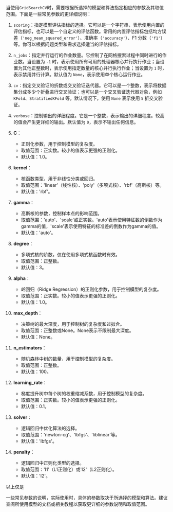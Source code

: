 
当使用`GridSearchCV`时，需要根据所选择的模型和算法指定相应的参数及其取值范围。下面是一些常见参数的更详细说明：

1. `scoring`：指定模型评估指标的选择。它可以是一个字符串，表示使用内置的评估指标，也可以是一个自定义的评估函数。常用的内置评估指标包括均方误差（`'neg_mean_squared_error'`）、准确率（`'accuracy'`）、F1 分数（`'f1'`）等。你可以根据问题类型和需求选择适当的评估指标。
   
2. `n_jobs`：指定并行运行的作业数量。它控制了在网格搜索过程中同时进行的作业数。当设置为 `-1` 时，表示使用所有可用的处理器核心并行执行作业；当设置为其他正整数时，表示使用指定数量的核心并行执行作业；当设置为 `1` 时，表示禁用并行计算。默认值为 `None`，表示使用单个核心运行作业。
   
3. `cv`：指定交叉验证的折数或交叉验证迭代器。它可以是一个整数，表示将数据集分成多少个折叠进行交叉验证；也可以是一个交叉验证迭代器对象，例如 `KFold`、`StratifiedKFold` 等。默认情况下，使用 `None` 表示使用 `5` 折交叉验证。
   
4. `verbose`：控制输出的详细程度。它是一个整数，表示输出的详细程度。较高的值会产生更详细的输出。默认值为 `0`，表示不输出任何信息。
   
5. **C**：
   - 正则化参数，用于控制模型的复杂度。
   - 取值范围：正实数。较小的值表示更强的正则化。
   - 默认值：1.0。

2. **kernel**：
   - 核函数类型，用于非线性分类或回归。
   - 取值范围：'linear'（线性核）、'poly'（多项式核）、'rbf'（高斯核）等。
   - 默认值：'rbf'。

3. **gamma**：
   - 高斯核的参数，控制样本点的影响范围。
   - 取值范围：'auto'、'scale'或正实数。'auto'表示使用特征数的倒数作为gamma的值，'scale'表示使用特征的标准差的倒数作为gamma的值。
   - 默认值：'auto'。

4. **degree**：
   - 多项式核的阶数，仅在使用多项式核函数时有效。
   - 取值范围：正整数。
   - 默认值：3。

5. **alpha**：
   - 岭回归（Ridge Regression）的正则化参数，用于控制模型的复杂度。
   - 取值范围：正实数。较小的值表示更强的正则化。
   - 默认值：1.0。

6. **max_depth**：
   - 决策树的最大深度，用于控制树的复杂度和过拟合。
   - 取值范围：正整数或None。None表示不限制最大深度。
   - 默认值：None。

7. **n_estimators**：
   - 随机森林中树的数量，用于控制模型的复杂度。
   - 取值范围：正整数。
   - 默认值：100。

8. **learning_rate**：
   - 梯度提升树中每个树的权重缩减系数，用于控制模型的复杂度。
   - 取值范围：正实数。较小的值表示更强的正则化。
   - 默认值：0.1。

9. **solver**：
   - 逻辑回归中优化算法的选择。
   - 取值范围：'newton-cg'、'lbfgs'、'liblinear'等。
   - 默认值：'lbfgs'。

10. **penalty**：
    - 逻辑回归中正则化类型的选择。
    - 取值范围：'l1'（L1正则化）或'l2'（L2正则化）。
    - 默认值：'l2'。

以上仅是

一些常见参数的说明，实际使用时，具体的参数取决于所选择的模型和算法。建议查阅所使用模型的文档或相关教程以获取更详细的参数说明和取值范围。